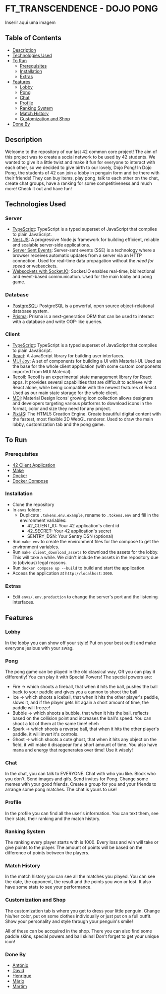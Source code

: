 # FT_TRANSCENDENCE - DOJO PONG

Inserir aqui uma imagem

## Table of Contents

- [Description](#description)
- [Technologies Used](#technologies-used)
- [To Run](#to-run)
  - [Prerequisites](#prerequisites)
  - [Installation](#installation)
  - [Extras](#extras)
- [Features](#features)
  - [Lobby](#lobby)
  - [Pong](#pong)
  - [Chat](#chat)
  - [Profile](#profile)
  - [Ranking System](#ranking-system)
  - [Match History](#match-history)
  - [Customization and Shop](#customization-and-shop)
- [Done By](#done-by)

## Description

Welcome to the repository of our last 42 common core project!
The aim of this project was to create a social network to be used by 42 students. We wanted to give it a little twist and make it fun for everyone to interact with each other, so we decided to give birth to our lovely, Dojo Pong!
In Dojo Pong, the students of 42 can join a lobby in penguin form and be there with their friends! They can buy items, play pong, talk to each other on the chat, create chat groups, have a ranking for some competitiveness and much more!
Check it out and have fun!

## Technologies Used

### Server

- [TypeScript](https://www.typescriptlang.org/): TypeScript is a typed superset of JavaScript that compiles to plain JavaScript.
- [Nest.JS](https://nestjs.com/): A progressive Node.js framework for building efficient, reliable and scalable server-side applications.
- [Server Sent Events](https://developer.mozilla.org/en-US/docs/Web/API/Server-sent_events/Using_server-sent_events): Server-sent events (SSE) is a technology where a browser receives automatic updates from a server via an HTTP connection. Used for real-time data propagation without the *need for speed* or websockets.
- [Websockets with Socket.IO](https://socket.io/): Socket.IO enables real-time, bidirectional and event-based communication. Used for the main lobby and pong game.

### Database

- [PostgreSQL](https://www.postgresql.org/): PostgreSQL is a powerful, open source object-relational database system.
- [Prisma](https://www.prisma.io/): Prisma is a next-generation ORM that can be used to interact with a database and write OOP-like queries.

### Client

- [TypeScript](https://www.typescriptlang.org/): TypeScript is a typed superset of JavaScript that compiles to plain JavaScript.
- [React](https://reactjs.org/): A JavaScript library for building user interfaces.
- [MUI Joy](https://mui.com/joy-ui/getting-started/): A set of components for building a UI with Material-UI. Used as the base for the whole client application (with some custom components imported from MUI Material).
- [Recoil](https://recoiljs.org/): Recoil is an experimental state management library for React apps. It provides several capabilities that are difficult to achieve with React alone, while being compatible with the newest features of React. Used as our main state storage for the whole client.
- [MDI](https://materialdesignicons.com/): Material Design Icons' growing icon collection allows designers and developers targeting various platforms to download icons in the format, color and size they need for any project.
- [PixiJS](https://www.pixijs.com/): The HTML5 Creation Engine. Create beautiful digital content with the fastest, most flexible 2D WebGL renderer. Used to draw the main lobby, customization tab and the pong game.

## To Run

### Prerequisites

- [42 Client Application](https://intra.42.fr)
- [Make](https://www.gnu.org/software/make/)
- [Docker](https://docs.docker.com/get-docker/)
- [Docker Compose](https://docs.docker.com/compose/install/)

### Installation

- Clone the repository
- In `envs` folder:
  - Duplicate `.tokens.env.example`, rename to `.tokens.env` and fill in the environment variables:
    - 42_CLIENT_ID: Your 42 application's client id
    - 42_SECRET: Your 42 application's secret
    - SENTRY_DSN: Your Sentry DSN (optional)
- Run `make env` to create the environment files for the compose to get the environment variables.
- Run `make client_download_assets` to download the assets for the lobby. This will take a while. We didn't include the assets in the repository due to (obvious) legal reasons.
- Run `docker compose up --build` to build and start the application.
- Access the application at `http://localhost:3000`.

### Extras

- Edit `envs/.env.production` to change the server's port and the listening interfaces.

## Features

### Lobby

In the lobby you can show off your style! Put on your best outfit and make everyone jealous with your swag.

### Pong

The pong game can be played in the old classical way, OR you can play it differently! You can play it with Special Powers!
The special powers are:

- Fire -> which shoots a fireball, that when it hits the ball, pushes the ball back to your paddle and gives you a cannon to shoot the ball
- Ice -> which shoots a iceball, that when it hits the other player's paddle, slows it, and if the player gets hit again a short amount of time, the paddle will freeze!
- Bubble -> which shoots a bubble, that when it hits the ball, reflects based on the collision point and increases the ball's speed. You can shoot a lot of them at the same time! eheh
- Spark -> which shoots a reverse ball, that when it hits the other player's paddle, it will invert it's controls.
- Ghost -> which shoots a cute ghost, that when it hits any object on the field, it will make it disappear for a short amount of time.
You also have mana and energy that regenerates over time! Use it wisely!

### Chat

In the chat, you can talk to EVERYONE. Chat with who you like. Block who you don't. Send images and gifs. Send invites for Pong. Change some memes with your good friends. Create a group for you and your friends to arrange some pong matches. The chat is yours to use!

### Profile

In the profile you can find all the user's information. You can text them, see their stats, their ranking and the match history.

### Ranking System

The ranking every player starts with is 1000. Every loss and win will take or give points to the player. The amount of points will be based on the difference of points between the players.

### Match History

In the match history you can see all the matches you played. You can see the date, the opponent, the result and the points you won or lost.
It also have some stats to see your performance.

### Customization and Shop

The customization tab is where you get to dress your little penguin. Change his/her color, put on some clothes individually or just put on a full outfit.
Show your personality and style through your penguin's smile!

All of these can be accquired in the shop. There you can also find some paddle skins, special powers and ball skins! Don't forget to get your unique icon!

### Done By

- [António](https://github.com/Grubben)
- [David](https://github.com/dadoming)
- [Henrique](https://github.com/htomas-d)
- [Mário](https://github.com/Mgranatels)
- [Martim](https://github.com/MM1212)
